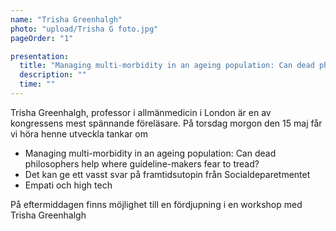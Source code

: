 ```yaml
---
name: "Trisha Greenhalgh"
photo: "upload/Trisha G foto.jpg"
pageOrder: "1"

presentation:
  title: "Managing multi-morbidity in an ageing population: Can dead philosophers help where guideline-makers fear to tread?"
  description: ""
  time: ""
---
```


Trisha Greenhalgh, professor i allmänmedicin i London är en av kongressens mest spännande föreläsare. På torsdag morgon den 15 maj får vi höra henne utveckla tankar om  

  - Managing multi-morbidity in an ageing population: Can dead philosophers help where guideline-makers fear to tread? 
  - Det  kan ge ett vasst svar på framtidsutopin från Socialdeparetmentet 
  - Empati och high tech 

På eftermiddagen finns möjlighet till en fördjupning i en workshop med Trisha Greenhalgh